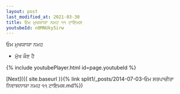 ```yaml
---
layout: post
last_modified_at: 2021-03-30
title: ਓਮ ਮੁਖਯਾਯਾ ਨਮਹ ੧੧ ਟਾਇਮਸ
youtubeId: n0MNUky5irw
---
```

 
 
 ਓਮ ਮੁਖਯਾਯਾ ਨਮਹ  
 
 -  ਮੁੱਖ ਕੌਣ ਹੈ 
 
  
 
  
 
 
 
 
 
 


{% include youtubePlayer.html id=page.youtubeId %}
 
[Next]({{ site.baseurl }}{% link  split1/_posts/2014-07-03-ਓਮ ਸਰਪਾਚੀਰਾ ਨਿਵਾਸਨਾਯਾ ਨਮਹ ੧੧ ਟਾਇਮਸ.md%})
 
